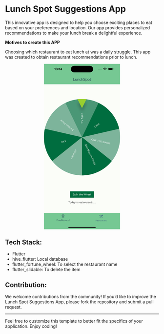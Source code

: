 # Lunch Spot Suggestions App

This innovative app is designed to help you choose exciting places to eat based on your preferences and location. Our app provides personalized recommendations to make your lunch break a delightful experience.

**Motives to create this APP**

Choosing which restaurant to eat lunch at was a daily struggle. This app was created to obtain restaurant recommendations prior to lunch.

[<img src="mockup.png" width="250" alt="screenshot" style="display: block; margin: auto;" />](mockup.png)

## Tech Stack:

- Flutter
- hive_flutter: Local database
- flutter_fortune_wheel: To select the restaurant name
- flutter_slidable: To delete the item

## Contribution:

We welcome contributions from the community! If you’d like to improve the Lunch Spot Suggestions App, please fork the repository and submit a pull request.

---

Feel free to customize this template to better fit the specifics of your application. Enjoy coding!
